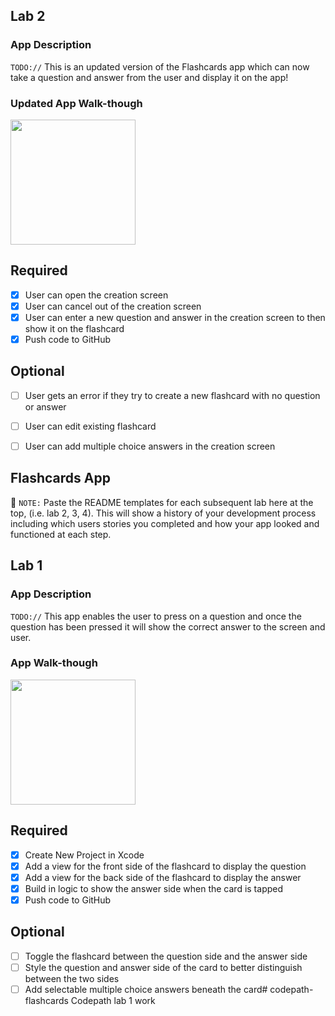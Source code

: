 ## Lab 2

### App Description
`TODO://` This is an updated version of the Flashcards app which can now take a question and answer from the user and display it on the app!

### Updated App Walk-though

<img src="http://g.recordit.co/CnxUSe2ZrN.gif" width=200><br>

## Required
- [x] User can open the creation screen
- [x] User can cancel out of the creation screen
- [x] User can enter a new question and answer in the creation screen to then show it on the flashcard
- [x] Push code to GitHub
## Optional
- [ ] User gets an error if they try to create a new flashcard with no question or answer
- [ ] User can edit existing flashcard
- [ ] User can add multiple choice answers in the creation screen



## Flashcards App

📝 `NOTE:` Paste the README templates for each subsequent lab here at the top, (i.e. lab 2, 3, 4). This will show a history of your development process including which users stories you completed and how your app looked and functioned at each step.

## Lab 1

### App Description
`TODO://` This app enables the user to press on a question and once the question has been pressed it will show the correct answer to the screen and user. 

### App Walk-though

<img src="http://g.recordit.co/LgqoeqVuXX.gif" width=200><br>

## Required
- [x] Create New Project in Xcode
- [x] Add a view for the front side of the flashcard to display the question
- [x] Add a view for the back side of the flashcard to display the answer
- [x] Build in logic to show the answer side when the card is tapped
- [x] Push code to GitHub
## Optional
- [ ] Toggle the flashcard between the question side and the answer side
- [ ] Style the question and answer side of the card to better distinguish between the two sides
- [ ] Add selectable multiple choice answers beneath the card# codepath-flashcards
Codepath lab 1 work
